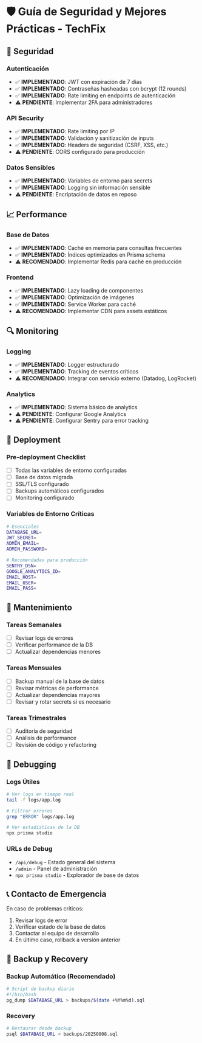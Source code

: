 # 🛡️ Guía de Seguridad y Mejores Prácticas - TechFix

## 🔐 Seguridad

### Autenticación
- ✅ **IMPLEMENTADO**: JWT con expiración de 7 días
- ✅ **IMPLEMENTADO**: Contraseñas hasheadas con bcrypt (12 rounds)
- ✅ **IMPLEMENTADO**: Rate limiting en endpoints de autenticación
- ⚠️ **PENDIENTE**: Implementar 2FA para administradores

### API Security
- ✅ **IMPLEMENTADO**: Rate limiting por IP
- ✅ **IMPLEMENTADO**: Validación y sanitización de inputs
- ✅ **IMPLEMENTADO**: Headers de seguridad (CSRF, XSS, etc.)
- ⚠️ **PENDIENTE**: CORS configurado para producción

### Datos Sensibles
- ✅ **IMPLEMENTADO**: Variables de entorno para secrets
- ✅ **IMPLEMENTADO**: Logging sin información sensible
- ⚠️ **PENDIENTE**: Encriptación de datos en reposo

## 📈 Performance

### Base de Datos
- ✅ **IMPLEMENTADO**: Caché en memoria para consultas frecuentes
- ✅ **IMPLEMENTADO**: Índices optimizados en Prisma schema
- ⚠️ **RECOMENDADO**: Implementar Redis para caché en producción

### Frontend
- ✅ **IMPLEMENTADO**: Lazy loading de componentes
- ✅ **IMPLEMENTADO**: Optimización de imágenes
- ✅ **IMPLEMENTADO**: Service Worker para caché
- ⚠️ **RECOMENDADO**: Implementar CDN para assets estáticos

## 🔍 Monitoring

### Logging
- ✅ **IMPLEMENTADO**: Logger estructurado
- ✅ **IMPLEMENTADO**: Tracking de eventos críticos
- ⚠️ **RECOMENDADO**: Integrar con servicio externo (Datadog, LogRocket)

### Analytics
- ✅ **IMPLEMENTADO**: Sistema básico de analytics
- ⚠️ **PENDIENTE**: Configurar Google Analytics
- ⚠️ **PENDIENTE**: Configurar Sentry para error tracking

## 🚀 Deployment

### Pre-deployment Checklist
- [ ] Todas las variables de entorno configuradas
- [ ] Base de datos migrada
- [ ] SSL/TLS configurado
- [ ] Backups automáticos configurados
- [ ] Monitoring configurado

### Variables de Entorno Críticas
```bash
# Esenciales
DATABASE_URL=
JWT_SECRET=
ADMIN_EMAIL=
ADMIN_PASSWORD=

# Recomendadas para producción
SENTRY_DSN=
GOOGLE_ANALYTICS_ID=
EMAIL_HOST=
EMAIL_USER=
EMAIL_PASS=
```

## 🔧 Mantenimiento

### Tareas Semanales
- [ ] Revisar logs de errores
- [ ] Verificar performance de la DB
- [ ] Actualizar dependencias menores

### Tareas Mensuales
- [ ] Backup manual de la base de datos
- [ ] Revisar métricas de performance
- [ ] Actualizar dependencias mayores
- [ ] Revisar y rotar secrets si es necesario

### Tareas Trimestrales
- [ ] Auditoría de seguridad
- [ ] Análisis de performance
- [ ] Revisión de código y refactoring

## 🐛 Debugging

### Logs Útiles
```bash
# Ver logs en tiempo real
tail -f logs/app.log

# Filtrar errores
grep "ERROR" logs/app.log

# Ver estadísticas de la DB
npx prisma studio
```

### URLs de Debug
- `/api/debug` - Estado general del sistema
- `/admin` - Panel de administración
- `npx prisma studio` - Explorador de base de datos

## 📞 Contacto de Emergencia

En caso de problemas críticos:
1. Revisar logs de error
2. Verificar estado de la base de datos
3. Contactar al equipo de desarrollo
4. En último caso, rollback a versión anterior

## 🔄 Backup y Recovery

### Backup Automático (Recomendado)
```bash
# Script de backup diario
#!/bin/bash
pg_dump $DATABASE_URL > backups/$(date +%Y%m%d).sql
```

### Recovery
```bash
# Restaurar desde backup
psql $DATABASE_URL < backups/20250808.sql
```
